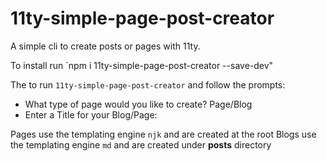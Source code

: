 # 11ty-simple-page-post-creator

A simple cli to create posts or pages with 11ty.

To install run `npm i 11ty-simple-page-post-creator --save-dev"

The to run `11ty-simple-page-post-creator` and follow the prompts:

* What type of page would you like to create? Page/Blog
* Enter a Title for your Blog/Page: <enter title>

Pages use the templating engine `njk` and are created at the root
Blogs use the templating engine `md` and are created under __posts__ directory
